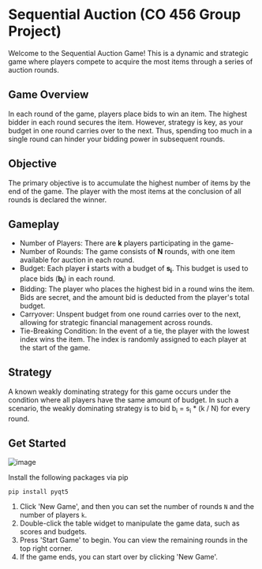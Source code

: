# Sequential Auction (CO 456 Group Project)
Welcome to the Sequential Auction Game! This is a dynamic and strategic game where players compete to acquire the most items through a series of auction rounds.
## Game Overview

In each round of the game, players place bids to win an item. The highest bidder in each round secures the item. However, strategy is key, as your budget in one round carries over to the next. Thus, spending too much in a single round can hinder your bidding power in subsequent rounds.
## Objective

The primary objective is to accumulate the highest number of items by the end of the game. The player with the most items at the conclusion of all rounds is declared the winner.
## Gameplay

- Number of Players: There are **k** players participating in the game-
- Number of Rounds: The game consists of **N** rounds, with one item available for auction in each round.
- Budget: Each player **i** starts with a budget of **s<sub>i</sub>**. This budget is used to place bids (**b<sub>i</sub>**) in each round.
- Bidding: The player who places the highest bid in a round wins the item. Bids are secret, and the amount bid is deducted from the player's total budget.
- Carryover: Unspent budget from one round carries over to the next, allowing for strategic financial management across rounds.
- Tie-Breaking Condition: In the event of a tie, the player with the lowest index wins the item. The index is randomly assigned to each player at the start of the game.

## Strategy

A known weakly dominating strategy for this game occurs under the condition where all players have the same amount of budget. In such a scenario, the weakly dominating strategy is to bid b<sub>i</sub> = s<sub>i</sub> * (k / N) for every round.

## Get Started
![image](https://github.com/SophomoreSo/SequentialAuction/assets/57844175/9e38b7e7-fe77-4a7b-be43-de7ba4b0688a)

Install the following packages via pip
```
pip install pyqt5
```
1. Click 'New Game', and then you can set the number of rounds `N` and the number of players `k`.
2. Double-click the table widget to manipulate the game data, such as scores and budgets.
3. Press 'Start Game' to begin. You can view the remaining rounds in the top right corner.
4. If the game ends, you can start over by clicking 'New Game'.
